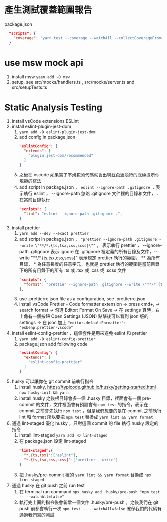 # 產生測試覆蓋範圍報告

package.json

```json
  "scripts": {
    "coverage": "yarn test --coverage --watchAll --collectCoverageFrom='src/components/**/*.{ts,tsx}' --collectCoverageFrom='!src/components/**/*.{types,stories,constants,test,spec}.{ts,tsx}'"
  }
```

# use msw mock api

1. install msw `yaen add -D msw`
2. setup, see src/mocks/handlers.ts , src/mocks/server.ts and src/setupTests.ts

# Static Analysis Testing

1. install vsCode extensions ESLint
2. install eslint-plugin-jest-dom
   1. `yarn add -D eslint-plugin-jest-dom`
   2. add config in package.json
      ```json
      "eslintConfig": {
        "extends": [
          "plugin:jest-dom/recommended"
        ]
      }
      ```
   3. 之後在 vscode 如果寫了不規範的代碼就會出現紅色波浪符的底線提示你規範的寫法
   4. add script in package.json ， `eslint --ignore-path .gitignore .` 表示執行 eslint ， --ignore-path 忽略 .gitignore 文件裡的目錄和文件， . 在當前目錄執行
      ```json
      "scripts": {
        "lint": "eslint --ignore-path .gitignore .",
      }
      ```
3. install prettier
   1. `yarn add --dev --exact prettier`
   2. add script in package.json ， `"prettier --ignore-path .gitignore --write \"**/*.{ts,tsx,css,scss}\""` ， 表示執行 prettier ， --ignore-path .gitignore 表示 ignore 在 .gitignore 裡定義的所有目錄及文件，--write \"**/\*.{ts,tsx,css,scss}\" 表示規定 prettier 執行的範圍， ** 為所有目錄， \* 為任意長度的任意字元，也就是 prettier 執行的範圍是當前目錄下的所有目錄下的所有 .ts 或 .tsx 或 .css 或 .scss 文件
      ```json
      "scripts": {
        "format": "prettier --ignore-path .gitignore --write \"**/*.{ts,tsx,css,scss}\"",
      },
      ```
   3. use .prettierrc.json file as a configuration, see .prettierrc.json
   4. install vsCode Prettier - Code formatter extension -> press cmd+, -> search format -> 勾選 Editor: Format On Save -> 在 settings 頁時，右上角有一個按鈕 Open Settings (JSON) 點擊後可以看到 json 版的 settings -> 在 json 加上 `"editor.defaultFormatter": "esbenp.prettier-vscode"`
4. install eslint-config-prettier ，這個套件是用來避免 eslint 和 prettier
   1. `yarn add -D eslint-config-prettier`
   2. package.json add following code
      ```json
      "eslintConfig": {
        "extends": [
          "eslint-config-prettier"
        ]
      }
      ```
5. husky 可以讓你在 git commit 前執行指令
   1. install husky, https://typicode.github.io/husky/getting-started.html
      `npx husky-init && yarn`
   2. install husky 之後根目錄會多一個 .husky 目錄，裡面會有一個 pre-commit 的文件，文件裡面會有預設會有 `npm test` 的指令，表示在 commit 之前會先執行 `npm test` ，但是我們想要的是在 commit 之前執行 lint 和 format 所以要把 `npm test` 替換成 `yarn lint && yarn format`
6. 通過 lint-staged 優化 husky ，只對這個 commit 的 file 執行 husky 設定的指令
   1. install lint-staged `yarn add -D lint-staged`
   2. 在 package.json 設定 lint-staged
      ```json
      "lint-staged":{
        "*.{ts,tsx}":["eslint"],
        "*.{ts,tsx,css,scss}":["prettier --write"]
      }
      ```
   3. 把 .husky/pre-commit 裡的 `yarn lint && yarn format` 替換成 `npx lint-staged`
7. 通過 husky 在 git push 之前 run test
   1. 在 terminal run command `npx husky add .husky/pre-push "npm test -- --watchAll=false"`
   2. 執行完上面的指令後會新增一個文件 .husky/pre-push ，之後我們在 git push 前都會執行一次 `npm test -- --watchAll=false` 確保我們的代碼有通過我們寫的測試

